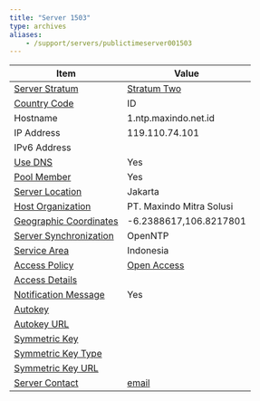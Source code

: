 ```yaml
---
title: "Server 1503"
type: archives
aliases:
    - /support/servers/publictimeserver001503
---
```


| Item | Value |
| ----- | ----- |
| [Server Stratum](/support/servers/serverstratum) | [Stratum Two](/support/servers/stratumtwotimeservers) |
| [Country Code](/support/servers/countrycode) | ID |
| Hostname |  1.ntp.maxindo.net.id  |
| IP Address |  119.110.74.101  |
| IPv6 Address | |
| [Use DNS](/support/servers/usedns) | Yes |
| [Pool Member](/support/servers/poolmember) | Yes |
| [Server Location](/support/servers/serverlocation) | Jakarta |
| [Host Organization](/support/servers/hostorganization) |  PT. Maxindo Mitra Solusi |
| [ Geographic Coordinates](/support/servers/geographiccoordinates) |  -6.2388617,106.8217801  |
| [Server Synchronization](/support/servers/serversynchronization) | OpenNTP |
| [Service Area](/support/servers/servicearea) | Indonesia |
| [Access Policy](/support/servers/accesspolicy) | [Open Access](/support/servers/openaccess) |
| [Access Details](/support/servers/accessdetails) |  |
| [Notification Message](/support/servers/notificationmessage) | Yes |
| [Autokey](/support/servers/autokey) |  |
| [Autokey URL](/support/servers/autokeyurl) | |
| [Symmetric Key](/support/servers/symmetrickey) | |
| [Symmetric Key Type](/support/servers/symmetrickeytype) | |
| [Symmetric Key URL](/support/servers/symmetrickeyurl) | |
| [Server Contact](/support/servers/servercontact) | [email](mailto:rnd@maxindo.net.id) |